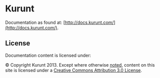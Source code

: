# Kurunt

Documentation as found at: [http://docs.kurunt.com/](http://docs.kurunt.com/).

## License

Documentation content is licensed under:

&copy; Copyright Kurunt 2013. Except where otherwise [noted](http://kurunt.com/license/), content on this site is licensed under a [Creative Commons Attribution 3.0 License](http://creativecommons.org/licenses/by/3.0/).
